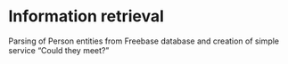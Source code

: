# Information retrieval

Parsing of Person entities from Freebase database and creation of simple service “Could they meet?”
